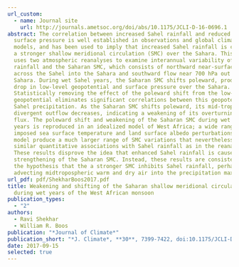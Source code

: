 ```yaml
---
url_custom:
  - name: Journal site
    url: http://journals.ametsoc.org/doi/abs/10.1175/JCLI-D-16-0696.1
abstract: The correlation between increased Sahel rainfall and reduced Saharan
  surface pressure is well established in observations and global climate
  models, and has been used to imply that increased Sahel rainfall is caused by
  a stronger shallow meridional circulation (SMC) over the Sahara. This study
  uses two atmospheric reanalyses to examine interannual variability of Sahel
  rainfall and the Saharan SMC, which consists of northward near-surface flow
  across the Sahel into the Sahara and southward flow near 700 hPa out of the
  Sahara. During wet Sahel years, the Saharan SMC shifts poleward, producing a
  drop in low-level geopotential and surface pressure over the Sahara.
  Statistically removing the effect of the poleward shift from the low-level
  geopotential eliminates significant correlations between this geopotential and
  Sahel precipitation. As the Saharan SMC shifts poleward, its mid-tropospheric
  divergent outflow decreases, indicating a weakening of its overturning mass
  flux. The poleward shift and weakening of the Saharan SMC during wet Sahel
  years is reproduced in an idealized model of West Africa; a wide range of
  imposed sea surface temperature and land surface albedo perturbations in this
  model produce a much larger range of SMC variations that nevertheless have
  similar quantitative associations with Sahel rainfall as in the reanalyses.
  These results disprove the idea that enhanced Sahel rainfall is caused by
  strengthening of the Saharan SMC. Instead, these results are consistent with
  the hypothesis that the a stronger SMC inhibits Sahel rainfall, perhaps by
  advecting midtropospheric warm and dry air into the precipitation maximum.
url_pdf: pdf/ShekharBoos2017.pdf
title: Weakening and shifting of the Saharan shallow meridional circulation
  during wet years of the West African monsoon
publication_types:
  - "2"
authors:
  - Ravi Shekhar
  - William R. Boos
publication: "*Journal of Climate*"
publication_short: "*J. Climate*, **30**, 7399-7422, doi:10.1175/JCLI-D-16-0696.1"
date: 2017-09-15
selected: true
---
```

